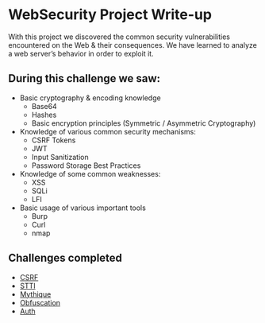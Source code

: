 # WebSecurity Project Write-up

With this project we discovered the common security vulnerabilities encountered on the Web & their consequences. We have learned to analyze a web server’s behavior in order to exploit it.

## During this challenge we saw:

- Basic cryptography & encoding knowledge
  - Base64
  - Hashes
  - Basic encryption principles (Symmetric / Asymmetric Cryptography)
- Knowledge of various common security mechanisms:
  - CSRF Tokens
  - JWT
  - Input Sanitization
  - Password Storage Best Practices
- Knowledge of some common weaknesses:
  - XSS
  - SQLi
  - LFI
- Basic usage of various important tools
  - Burp
  - Curl
  - nmap

## Challenges completed

- [CSRF](CSRF.md)
- [STTI](STTI.md)
- [Mythique](mythique.md)
- [Obfuscation](obfuscation.md)
- [Auth](Auth.md)
